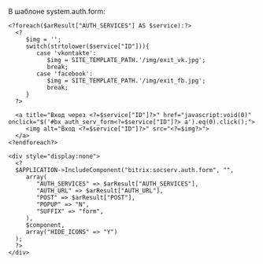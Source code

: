 В шаблоне system.auth.form:

    <?foreach($arResult["AUTH_SERVICES"] AS $service):?>
      <?
         $img = '';
         switch(strtolower($service["ID"])){
            case 'vkontakte':
               $img = SITE_TEMPLATE_PATH.'/img/exit_vk.jpg';
               break;
            case 'facebook':
               $img = SITE_TEMPLATE_PATH.'/img/exit_fb.jpg';
               break;
         }
      ?>
    
      <a title="Вход через <?=$service["ID"]?>" href="javascript:void(0)" onclick="$('#bx_auth_serv_form<?=$service["ID"]?> a').eq(0).click();">
         <img alt="Вход <?=$service["ID"]?>" src="<?=$img?>">
      </a>
    <?endforeach?>

    <div style="display:none">
      <?
      $APPLICATION->IncludeComponent("bitrix:socserv.auth.form", "",
         array(
            "AUTH_SERVICES" => $arResult["AUTH_SERVICES"],
            "AUTH_URL" => $arResult["AUTH_URL"],
            "POST" => $arResult["POST"],
            "POPUP" => "N",
            "SUFFIX" => "form",
         ),
         $component,
         array("HIDE_ICONS" => "Y")
      );
      ?>
    </div>
